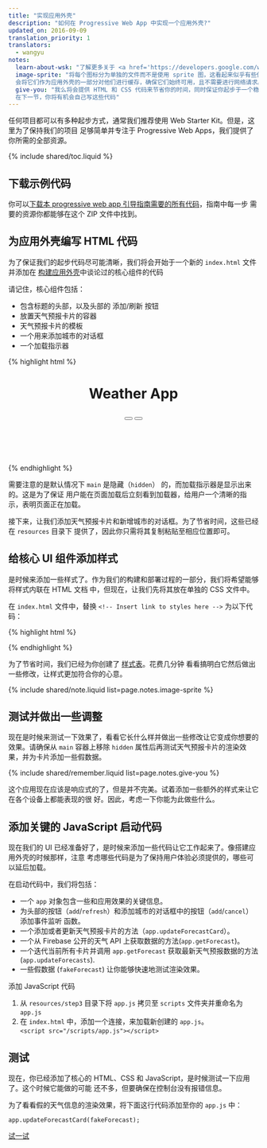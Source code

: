```yaml
---
title: "实现应用外壳"
description: "如何在 Progressive Web App 中实现一个应用外壳?"
updated_on: 2016-09-09
translation_priority: 1
translators:
  - wangyu
notes:
  learn-about-wsk: "了解更多关于 <a href='https://developers.google.com/web/tools/starter-kit/'>Web Starter Kit</a> 的信息"
  image-sprite: "将每个图标分为单独的文件而不是使用 sprite 图，这看起来似乎有些低效，但我们
  会将它们作为应用外壳的一部分对他们进行缓存，确保它们始终可用，且不需要进行网络请求。"
  give-you: "我么将会提供 HTML 和 CSS 代码来节省你的时间，同时保证你起步于一个稳固的基础。
  在下一节，你将有机会自己写这些代码"
---
```


<p class="intro">
任何项目都可以有多种起步方式，通常我们推荐使用 Web Starter Kit。但是，这里为了保持我们的项目
足够简单并专注于 Progressive Web Apps，我们提供了你所需的全部资源。
</p>

{% include shared/toc.liquid %}

## 下载示例代码

你可以[下载本 progressive web app 引导指南需要的所有代码](pwa-weather.zip)，指南中每一步
需要的资源你都能够在这个 ZIP 文件中找到。

## 为应用外壳编写 HTML 代码

为了保证我们的起步代码尽可能清晰，我们将会开始于一个新的 `index.html` 文件并添加在
[构建应用外壳](step-01)中谈论过的核心组件的代码

请记住，核心组件包括：

* 包含标题的头部，以及头部的 添加/刷新 按钮
* 放置天气预报卡片的容器
* 天气预报卡片的模板
* 一个用来添加城市的对话框
* 一个加载指示器


{% highlight html %}
<!DOCTYPE html>
<html>
<head>
  <meta charset="utf-8">
  <meta http-equiv="X-UA-Compatible" content="IE=edge">
  <meta name="viewport" content="width=device-width, initial-scale=1.0">
  <title>Weather App</title>
  <!-- Insert link to styles.css here -->
</head>
<body>
  <header class="header">
    <h1 class="header__title">Weather App</h1>
    <button id="butRefresh" class="headerButton"></button>
    <button id="butAdd" class="headerButton"></button>
  </header>

  <main class="main" hidden>
    <!-- Insert forecast-card.html here -->
  </main>

  <div class="dialog-container">
    <!-- Insert add-new-city-dialog.html here -->
  </div>

  <div class="loader">
    <svg viewBox="0 0 32 32" width="32" height="32">
      <circle id="spinner" cx="16" cy="16" r="14" fill="none"></circle>
    </svg>
  </div>

  <!-- Insert link to app.js here -->
</body>
</html>
{% endhighlight %}

需要注意的是默认情况下 `main` 是隐藏（`hidden`） 的，而加载指示器是显示出来的。这是为了保证
用户能在页面加载后立刻看到加载器，给用户一个清晰的指示，表明页面正在加载。

接下来，让我们添加天气预报卡片和新增城市的对话框。为了节省时间，这些已经在 `resources` 目录下
提供了，因此你只需将其复制粘贴至相应位置即可。

## 给核心 UI 组件添加样式

是时候来添加一些样式了。作为我们的构建和部署过程的一部分，我们将希望能够将样式内联在 HTML 文档
中，但现在，让我们先将其放在单独的 CSS 文件中。

在 `index.html` 文件中，替换 `<!-- Insert link to styles here -->` 为以下代码：

{% highlight html %}
<link rel="stylesheet" type="text/css" href="styles/inline.css">
{% endhighlight %}

为了节省时间，我们已经为你创建了
[样式表](https://weather-pwa-sample.firebaseapp.com/styles/inline.css)。花费几分钟
看看搞明白它然后做出一些修改，让样式更加符合你的心意。

{% include shared/note.liquid list=page.notes.image-sprite %}

## 测试并做出一些调整

现在是时候来测试一下效果了，看看它长什么样并做出一些修改让它变成你想要的效果。请确保从 `main`
容器上移除 `hidden` 属性后再测试天气预报卡片的渲染效果，并为卡片添加一些假数据。

{% include shared/remember.liquid list=page.notes.give-you %}

这个应用现在应该是响应式的了，但是并不完美。试着添加一些额外的样式来让它在各个设备上都能表现的很
好。因此，考虑一下你能为此做些什么。

## 添加关键的 JavaScript 启动代码

现在我们的 UI 已经准备好了，是时候来添加一些代码让它工作起来了。像搭建应用外壳的时候那样，注意
考虑哪些代码是为了保持用户体验必须提供的，哪些可以延后加载。

在启动代码中，我们将包括：

* 一个 `app` 对象包含一些和应用效果的关键信息。
* 为头部的按钮（`add`/`refresh`）和添加城市的对话框中的按钮（`add`/`cancel`）添加事件监听
函数。
* 一个添加或者更新天气预报卡片的方法（`app.updateForecastCard`）。
* 一个从 Firebase 公开的天气 API 上获取数据的方法(`app.getForecast`)。
* 一个迭代当前所有卡片并调用 `app.getForecast` 获取最新天气预报数据的方法 (`app.updateForecasts`).
* 一些假数据 (`fakeForecast`) 让你能够快速地测试渲染效果。

添加 JavaScript 代码

1. 从 `resources/step3` 目录下将 `app.js` 拷贝至 `scripts` 文件夹并重命名为 `app.js`
2. 在 `index.html` 中，添加一个连接，来加载新创建的 `app.js`。<br/>
   `<script src="/scripts/app.js"></script>`

## 测试

现在，你已经添加了核心的 HTML、CSS 和 JavaScript，是时候测试一下应用了。这个时候它能做的可能
还不多，但要确保在控制台没有报错信息。

为了看看假的天气信息的渲染效果，将下面这行代码添加至你的 `app.js` 中：

`app.updateForecastCard(fakeForecast);`


<a href="https://weather-pwa-sample.firebaseapp.com/step-04/" class="mdl-button mdl-js-button mdl-button--raised mdl-button--colored">试一试</a>

